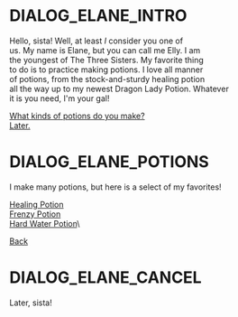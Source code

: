 # DIALOG_ELANE_INTRO
Hello, sista! Well, at least *I* consider you one of\
us. My name is Elane, but you can call me Elly. I am\
the youngest of The Three Sisters. My favorite thing\
to do is to practice making potions. I love all manner\
of potions, from the stock-and-sturdy healing potion\
all the way up to my newest Dragon Lady Potion. Whatever\
it is you need, I'm your gal!

[What kinds of potions do you make?](#DIALOG_ELANE_POTIONS)\
[Later.](#DIALOG_ELANE_CANCEL)

# DIALOG_ELANE_POTIONS
I make many potions, but here is a select of my favorites!

[Healing Potion](# "A bright, red potion of rejuvination")\
[Frenzy Potion](# "A spunky, yellow potion chaotic with energy")\
[Hard Water Potion](# "A gray, tasteless potion of hardiness")\

[Back](#DIALOG_ELANE_INTRO)

# DIALOG_ELANE_CANCEL
Later, sista!